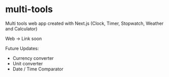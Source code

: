 # multi-tools
Multi tools web app created with Next.js (Clock, Timer, Stopwatch, Weather and Calculator)

Web -> Link soon

Future Updates:
  - Currency converter
  - Unit converter
  - Date / Time Comparator
